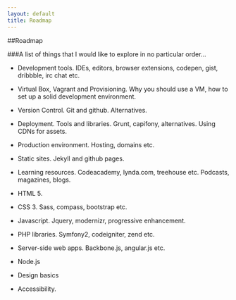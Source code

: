 ```yaml
---
layout: default
title: Roadmap
---
```


##Roadmap

###A list of things that I would like to explore in no particular order...

-   Development tools. IDEs, editors, browser extensions, codepen, gist, dribbble, irc chat etc.

-   Virtual Box, Vagrant and Provisioning. Why you should use a VM, how to set up a solid development environment.

-   Version Control. Git and github. Alternatives.

-   Deployment. Tools and libraries. Grunt, capifony, alternatives. Using CDNs for assets.

-   Production environment. Hosting, domains etc.

-   Static sites. Jekyll and github pages.

-   Learning resources. Codeacademy, lynda.com, treehouse etc. Podcasts, magazines, blogs.

-   HTML 5. 

-   CSS 3. Sass, compass, bootstrap etc.

-   Javascript. Jquery, modernizr, progressive enhancement.

-   PHP libraries. Symfony2, codeigniter, zend etc.

-   Server-side web apps. Backbone.js, angular.js etc.

-   Node.js

-   Design basics

-   Accessibility.